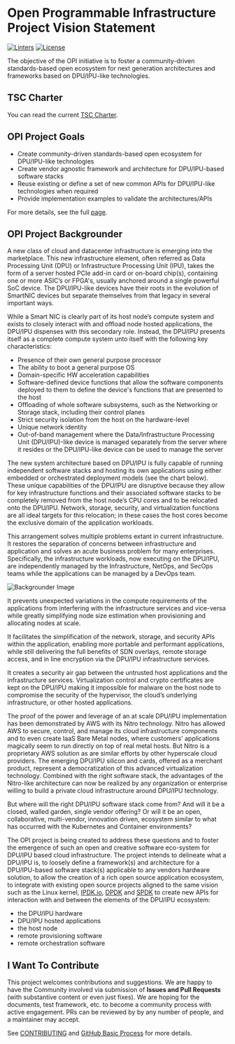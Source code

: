 # **Open Programmable Infrastructure Project Vision Statement**

[![Linters](https://github.com/opiproject/opi/actions/workflows/linters.yml/badge.svg)](https://github.com/opiproject/opi/actions/workflows/linters.yml)
[![License](https://img.shields.io/github/license/opiproject/opi?style=flat-square&color=blue&label=License)](https://github.com/opiproject/opi/blob/master/LICENSE)

The objective of the OPI initiative is to foster a community-driven
standards-based open ecosystem for next generation architectures and
frameworks based on DPU/IPU-like technologies.

## **TSC Charter**

You can read the current [TSC Charter](Charters/Open_Programmable_Infrastructure_Technical_Charter_Final-06-9-2022.pdf).

## **OPI Project Goals**

* Create community-driven standards-based open ecosystem for DPU/IPU-like
  technologies
* Create vendor agnostic framework and architecture for DPU/IPU-based software
  stacks
* Reuse existing or define a set of new common APIs for DPU/IPU-like
  technologies when required
* Provide implementation examples to validate the architectures/APIs

For more details, see the full [page](GOALS.md).

## **OPI Project Backgrounder**

A new class of cloud and datacenter infrastructure is emerging into the
marketplace. This new infrastructure element, often referred as Data Processing
Unit (DPU) or Infrastructure Processing Unit (IPU), takes the form of a server
hosted PCIe add-in card or on-board chip(s), containing one or more ASIC’s or
FPGA's, usually anchored around a single powerful SoC device. The DPU/IPU-like
devices have their roots in the evolution of SmartNIC devices but separate
themselves from that legacy in several important ways.

While a Smart NIC is clearly part of its host node’s compute system and exists
to closely interact with and offload node hosted applications, the DPU/IPU
dispenses with this secondary role. Instead, the DPU/IPU presents itself as a
complete compute system unto itself with the following key characteristics:

* Presence of their own general purpose processor
* The ability to boot a general purpose OS
* Domain-specific HW acceleration capabilities
* Software-defined device functions that allow the software components deployed
  to them to define the device's functions that are presented to the host
* Offloading of whole software subsystems, such as the Networking or Storage
  stack, including their control planes
* Strict security isolation from the host on the hardware-level
* Unique network identity
* Out-of-band management where the Data/Infrastructure Processing Unit
  (DPU/IPU)-like device is managed separately from the server where it resides
  or the DPU/IPU-like device can be used to manage the server

The new system architecture based on DPU/IPU is fully capable of running
independent software stacks and hosting its own applications using either
embedded or orchestrated deployment models (see the chart below). These unique
capabilities of the DPU/IPU are disruptive because they allow for key
infrastructure functions and their associated software stacks to be completely
removed from the host node’s CPU cores and to be relocated onto the DPU/IPU.
Network, storage, security, and virtualization functions are all ideal targets
for this relocation; in these cases the host cores become the exclusive domain
of the application workloads.

This arrangement solves multiple problems extant in current infrastructure. It
restores the separation of concerns between infrastructure and application and
solves an acute business problem for many enterprises. Specifically, the
infrastructure workloads, now executing on the DPU/IPU, are independently
managed by the Infrastructure, NetOps, and SecOps teams while the applications
can be managed by a DevOps team.

![Backgrounder Image](Assets/Backgrounder.png)

It prevents unexpected variations in the compute requirements of the
applications from interfering with the infrastructure services and vice-versa
while greatly simplifying node size estimation when provisioning and allocating
nodes at scale.

It facilitates the simplification of the network, storage, and security APIs
within the application, enabling more portable and performant applications,
while still delivering the full benefits of SDN overlays, remote storage
access, and in line encryption via the DPU/IPU infrastructure services.

It creates a security air gap between the untrusted host applications and the
infrastructure services. Virtualization control and crypto certificates are
kept on the DPU/IPU making it impossible for malware on the host node to
compromise the security of the hypervisor, the cloud’s underlying
infrastructure, or other hosted applications.

The proof of the power and leverage of an at scale DPU/IPU implementation has
been demonstrated by AWS with its Nitro technology. Nitro has allowed AWS to
secure, control, and manage its cloud infrastructure components and to even
create IaaS Bare Metal nodes, where customers' applications magically seem to
run directly on top of real metal hosts. But Nitro is a proprietary AWS
solution as are similar efforts by other hyperscale cloud providers. The
emerging DPU/IPU silicon and cards, offered as a merchant product, represent a
democratization of this advanced virtualization technology. Combined with the
right software stack, the advantages of the Nitro-like architecture can now be
realized by any organization or enterprise willing to build a private cloud
infrastructure around DPU/IPU technology.

But where will the right DPU/IPU software stack come from? And will it be a
closed, walled garden, single vendor offering? Or will it be an open,
collaborative, multi-vendor, innovation driven, ecosystem similar to what has
occurred with the Kubernetes and Container environments?

The OPI project is being created to address these questions and to foster the
emergence of such an open and creative software eco-system for DPU/IPU based
cloud infrastructure. The project intends to delineate what a DPU/IPU is, to
loosely define a framework(s) and architecture for a DPU/IPU-based software
stack(s) applicable to any vendors hardware solution, to allow the creation of
a rich open source application ecosystem, to integrate with existing open
source projects aligned to the same vision such as the Linux kernel,
[IPDK.io](https://ipdk.io), [DPDK](https://www.dpdk.org/) and
[SPDK](https://spdk.io/) to create new APIs for interaction with and between
the elements of the DPU/IPU ecosystem:

* the DPU/IPU hardware
* DPU/IPU hosted applications
* the host node
* remote provisioning software
* remote orchestration software

## I Want To Contribute

This project welcomes contributions and suggestions.  We are happy to have the Community involved via submission of **Issues and Pull Requests** (with substantive content or even just fixes). We are hoping for the documents, test framework, etc. to become a community process with active engagement.  PRs can be reviewed by by any number of people, and a maintainer may accept.

See [CONTRIBUTING](CONTRIBUTING.md) and [GitHub Basic Process](Policies/doc-github-rules.md) for more details.
